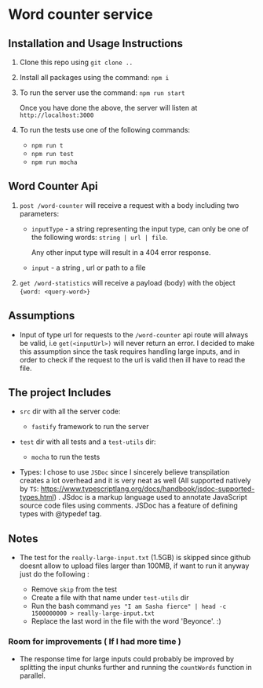 # Word counter service

## Installation and Usage Instructions
1. Clone this repo using `git clone .. `
2. Install all packages using the command: `npm i`
3. To run the server use the command: `npm run start`

    Once you have done the above, the server will listen at `http://localhost:3000`
4. To run the tests use one of the following commands:
    * `npm run t` 
    * `npm run test`
    * `npm run mocha` 

## Word Counter Api 

1. `post /word-counter` will receive a request with a body including two parameters:
    *   `inputType` - a string representing the input type, can only be one of the following words: `string | url | file`.
        
         Any other input type will result in a 404 error response.
    * `input` - a string , url or path to a file
2. `get /word-statistics` will receive a payload (body) with the object `{word: <query-word>}`


## Assumptions
*  Input of type url for requests to the `/word-counter` api route  will always be valid, i.e `get(<inputUrl>)` will never return an error. I decided to make this assumption since the task requires handling large inputs, and in order to check if the request to the url is valid then ill have to read the file. 

## The project Includes  
* `src` dir with all the server code:
    * `fastify` framework to run the server 
* `test` dir with all tests and a `test-utils` dir: 
    * `mocha` to run the tests

* Types: I chose to use `JSDoc` since I sincerely believe transpilation creates a lot overhead and it is very neat as well (All supported natively by `TS`: https://www.typescriptlang.org/docs/handbook/jsdoc-supported-types.html) . 
    JSdoc is a markup language used to annotate JavaScript source code files using comments.
    JSDoc has a feature of defining types with @typedef tag. 


## Notes

* The test for the `really-large-input.txt` (1.5GB) is skipped since github doesnt allow to upload files larger than 100MB, if want to run it anyway just do the following :

   * Remove `skip` from the test 
   * Create a file with that name under `test-utils` dir
   * Run the bash command `yes "I am Sasha fierce" | head -c 1500000000 > really-large-input.txt` 
   * Replace the last word  in the file with the word 'Beyonce'. :) 
### Room for improvements ( If I had more time )
* The response time for large inputs could probably be improved by splitting the input chunks further and running the `countWords` function in parallel. 